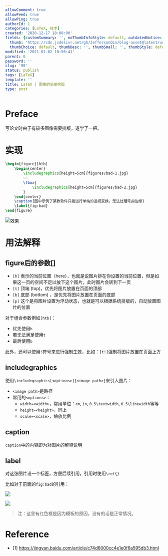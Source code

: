 ```yaml
---
allowComment: true
allowFeed: true
allowPing: true
authorId: 1
categories: [LaTeX, 技术]
created: '2020-12-17 18:08:00'
fields: {customSummary: '', noThumbInfoStyle: default, outdatedNotice: 'no', reprint: standard,
  thumb: 'https://cdn.jsdelivr.net/gh/JeffersonQin/blog-asset@latest/usr/uploads/bg/26.png',
  thumbChoice: default, thumbDesc: '', thumbSmall: '', thumbStyle: default}
modified: '2021-01-02 10:56:41'
parent: 0
password: ''
slug: '90'
status: publish
tags: [LaTeX]
template: ''
title: LaTeX | 图像的简单排版
type: post
---
```

# Preface

写论文时由于有较多图像需要排版，遂学了一把。

# 实现

```latex
\begin{figure}[htb]
	\begin{center}
		\includegraphics[height=5cm]{figures/bad-1.jpg}
		~~
		\fbox{
			\includegraphics[height=5cm]{figures/bad-2.jpg}
		}
	\end{center}
	\caption{图中示例了某款软件只能进行单纯的透视变换，无法处理弯曲边缘}
	\label{fig:bad}
\end{figure}
```

![效果](https://cdn.jsdelivr.net/gh/JeffersonQin/blog-asset@latest/usr/uploads/2020/12/1608199721.png)

# 用法解释

## figure后的参数[]

- `[h]`  表示的当前位置（here），也就是说图片排在你设置的当前位置，但是如果这一页的空间不足以放下这个图片，此时图片会转到下一页
- `[t]`  顶端 (top)，优先将图片放置在页面的顶部
- `[b]` 底部 (bottom) ，是优先将图片放置在页面的底部
- `[p]`  这个是将图片设置为浮动状态，也就是可以根据系统排版的，自动放置图片的位置

对于组合参数例如`[htb]`：

- 优先使用`h`
- 若无法满足使用`t`
- 最后使用`b`

此外，还可以使用`!`符号来进行强制生效，比如：`[t!]`强制将图片放置在页面上方

## includegraphics

使用`\includegraphics[<options>]{<image path>}`来引入图片：

- `<image path>`是路径
- 常用的`<options>`：
  - `width=<width>`，常用单位：`cm`, `in`, `0.5\textwidth`, `0.5\linewidth`等等
  - `height=<height>`，同上
  - `scale=<scale>`，缩放比例

## caption

`caption`中的内容即为对图片的解释说明

## label

对这张图片设一个标签，方便后续引用，引用时使用`\ref{}`

比如对于前面的`fig:bad`的引用：

![](https://cdn.jsdelivr.net/gh/JeffersonQin/blog-asset@latest/usr/uploads/2020/12/1608200266.png)

![](https://cdn.jsdelivr.net/gh/JeffersonQin/blog-asset@latest/usr/uploads/2020/12/1608200276.png)

> 注：这里有红色框是因为模板的原因，没有的话是正常情况。

# Reference

- [1] https://jingyan.baidu.com/article/c74d6000cc4e1e0f6a595db3.html

